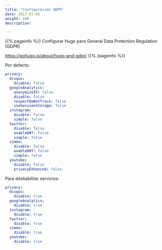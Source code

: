 ```yaml
---
title: "Configuración GDPR"
date: 2017-01-05
weight: 100
description: 

---
```

{{% pageinfo %}}
Configurar Hugo para General Data Protection Regulation (GDPR)

https://gohugo.io/about/hugo-and-gdpr/
{{% /pageinfo %}}

Por defecto:

```yaml
privacy:
  disqus:
    disable: false
  googleAnalytics:
    anonymizeIP: false
    disable: false
    respectDoNotTrack: false
    useSessionStorage: false
  instagram:
    disable: false
    simple: false
  twitter:
    disable: false
    enableDNT: false
    simple: false
  vimeo:
    disable: false
    enableDNT: false
    simple: false
  youtube:
    disable: false
    privacyEnhanced: false
```

Para deshabilitar servicios:
```yaml
privacy:
  disqus:
    disable: true
  googleAnalytics:
    disable: true
  instagram:
    disable: true
  twitter:
    disable: true
  vimeo:
    disable: true
  youtube:
    disable: true
    ```